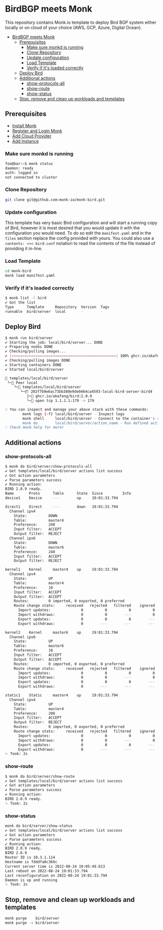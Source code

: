 # BirdBGP meets Monk

This repository contains Monk.io template to deploy Bird BGP system either locally or on cloud of your choice (AWS, GCP, Azure, Digital Ocean).

- [BirdBGP meets Monk](#birdbgp-meets-monk)
  - [Prerequisites](#prerequisites)
    - [Make sure monkd is running](#make-sure-monkd-is-running)
    - [Clone Repository](#clone-repository)
    - [Update configuration](#update-configuration)
    - [Load Template](#load-template)
    - [Verify if it's loaded correctly](#verify-if-its-loaded-correctly)
  - [Deploy Bird](#deploy-bird)
  - [Additional actions](#additional-actions)
    - [show-protocols-all](#show-protocols-all)
    - [show-route](#show-route)
    - [show-status](#show-status)
  - [Stop, remove and clean up workloads and templates](#stop-remove-and-clean-up-workloads-and-templates)

## Prerequisites

- [Install Monk](https://docs.monk.io/docs/get-monk)
- [Register and Login Monk](https://docs.monk.io/docs/acc-and-auth)
- [Add Cloud Provider](https://docs.monk.io/docs/cloud-provider)
- [Add Instance](https://docs.monk.io/docs/multi-cloud)

### Make sure monkd is running

```bash
foo@bar:~$ monk status
daemon: ready
auth: logged in
not connected to cluster
```

### Clone Repository

```bash
git clone git@github.com:monk-io/monk-bird.git
```

### Update configuration

This template has very basic Bird configuration and will start a running copy of Bird, however it is most desired that you would update it with the configuration you would need.
To do so edit the `manifest.yaml` and in the `files` section replace the config provided with yours.
You could also use a `contents: <<< bird.conf` notation to read the contents of the file instead of providing it in-line.

### Load Template

```bash
cd monk-bird
monk load manifest.yaml
```

### Verify if it's loaded correctly

```bash
$ monk list -l bird
✔ Got the list
Type      Template     Repository  Version  Tags
runnable  bird/server  local       -        -
```

## Deploy Bird

```bash
$ monk run bird/server
✔ Starting the job: local/bird/server... DONE
✔ Preparing nodes DONE
✔ Checking/pulling images...
✔ [================================================] 100% ghcr.io/akafeng/bird:2.0.9 local
✔ Checking/pulling images DONE
✔ Starting containers DONE
✔ Started local/bird/server

🔩 templates/local/bird/server
 └─🧊 Peer local
    └─🔩 templates/local/bird/server
       └─📦 202f7b9e6ac73bb380e9de0464ca4593-local-bird-server-bird4
          ├─🧩 ghcr.io/akafeng/bird:2.0.9
          └─🔌 open tcp 1.1.1.1:179 -> 179

💡 You can inspect and manage your above stack with these commands:
        monk logs (-f) local/bird/server - Inspect logs
        monk shell     local/bird/server - Connect to the container's shell
        monk do        local/bird/server/action_name - Run defined action (if exists)
💡 Check monk help for more!
```

## Additional actions

### show-protocols-all

```bash
$ monk do bird/server/show-protocols-all
✔ Get templates/local/bird/server actions list success
✔ Got action parameters
✔ Parse parameters success
✔ Running action:
BIRD 2.0.9 ready.
Name       Proto      Table      State  Since         Info
device1    Device     ---        up     19:01:33.794

direct1    Direct     ---        down   19:01:33.794
  Channel ipv4
    State:          DOWN
    Table:          master4
    Preference:     240
    Input filter:   ACCEPT
    Output filter:  REJECT
  Channel ipv6
    State:          DOWN
    Table:          master6
    Preference:     240
    Input filter:   ACCEPT
    Output filter:  REJECT

kernel1    Kernel     master4    up     19:01:33.794
  Channel ipv4
    State:          UP
    Table:          master4
    Preference:     10
    Input filter:   ACCEPT
    Output filter:  ACCEPT
    Routes:         0 imported, 0 exported, 0 preferred
    Route change stats:     received   rejected   filtered    ignored   accepted
      Import updates:              0          0          0          0          0
      Import withdraws:            0          0        ---          0          0
      Export updates:              0          0          0        ---          0
      Export withdraws:            0        ---        ---        ---          0

kernel2    Kernel     master6    up     19:01:33.794
  Channel ipv6
    State:          UP
    Table:          master6
    Preference:     10
    Input filter:   ACCEPT
    Output filter:  ACCEPT
    Routes:         0 imported, 0 exported, 0 preferred
    Route change stats:     received   rejected   filtered    ignored   accepted
      Import updates:              0          0          0          0          0
      Import withdraws:            0          0        ---          0          0
      Export updates:              0          0          0        ---          0
      Export withdraws:            0        ---        ---        ---          0

static1    Static     master4    up     19:01:33.794
  Channel ipv4
    State:          UP
    Table:          master4
    Preference:     200
    Input filter:   ACCEPT
    Output filter:  REJECT
    Routes:         0 imported, 0 exported, 0 preferred
    Route change stats:     received   rejected   filtered    ignored   accepted
      Import updates:              0          0          0          0          0
      Import withdraws:            0          0        ---          0          0
      Export updates:              0          0          0        ---          0
      Export withdraws:            0        ---        ---        ---          0
✨ Took: 2s
```

### show-route

```bash
$ monk do bird/server/show-route
✔ Get templates/local/bird/server actions list success
✔ Got action parameters
✔ Parse parameters success
✔ Running action:
BIRD 2.0.9 ready.
✨ Took: 2s
```

### show-status

```bash
monk do bird/server/show-status
✔ Get templates/local/bird/server actions list success
✔ Got action parameters
✔ Parse parameters success
✔ Running action:
BIRD 2.0.9 ready.
BIRD 2.0.9
Router ID is 10.3.1.114
Hostname is fdddfa0c369c
Current server time is 2022-08-24 19:05:49.813
Last reboot on 2022-08-24 19:01:33.794
Last reconfiguration on 2022-08-24 19:01:33.794
Daemon is up and running
✨ Took: 2s
```

## Stop, remove and clean up workloads and templates

```bash
monk purge    bird/server
monk purge -x bird/server
```
